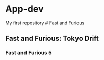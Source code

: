 # App-dev
My first repository
	# Fast and Furious 
## Fast and Furious: Tokyo Drift
### Fast and Furious 5
